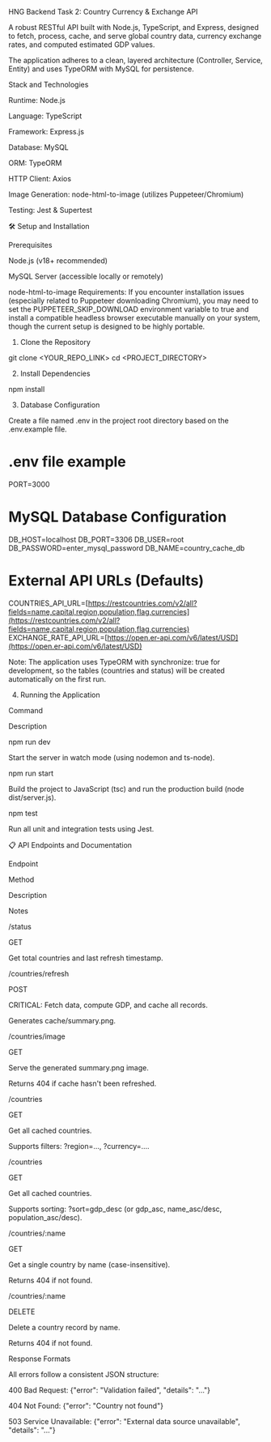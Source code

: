 HNG Backend Task 2: Country Currency & Exchange API

A robust RESTful API built with Node.js, TypeScript, and Express, designed to fetch, process, cache, and serve global country data, currency exchange rates, and computed estimated GDP values.

The application adheres to a clean, layered architecture (Controller, Service, Entity) and uses TypeORM with MySQL for persistence.

 Stack and Technologies

Runtime: Node.js

Language: TypeScript

Framework: Express.js

Database: MySQL

ORM: TypeORM

HTTP Client: Axios

Image Generation: node-html-to-image (utilizes Puppeteer/Chromium)

Testing: Jest & Supertest

🛠️ Setup and Installation

Prerequisites

Node.js (v18+ recommended)

MySQL Server (accessible locally or remotely)

node-html-to-image Requirements: If you encounter installation issues (especially related to Puppeteer downloading Chromium), you may need to set the PUPPETEER_SKIP_DOWNLOAD environment variable to true and install a compatible headless browser executable manually on your system, though the current setup is designed to be highly portable.

1. Clone the Repository

git clone <YOUR_REPO_LINK>
cd <PROJECT_DIRECTORY>


2. Install Dependencies

npm install


3. Database Configuration

Create a file named .env in the project root directory based on the .env.example file.

# .env file example
PORT=3000

# MySQL Database Configuration
DB_HOST=localhost
DB_PORT=3306
DB_USER=root
DB_PASSWORD=enter_mysql_password
DB_NAME=country_cache_db

# External API URLs (Defaults)
COUNTRIES_API_URL=[https://restcountries.com/v2/all?fields=name,capital,region,population,flag,currencies](https://restcountries.com/v2/all?fields=name,capital,region,population,flag,currencies)
EXCHANGE_RATE_API_URL=[https://open.er-api.com/v6/latest/USD](https://open.er-api.com/v6/latest/USD)


Note: The application uses TypeORM with synchronize: true for development, so the tables (countries and status) will be created automatically on the first run.

4. Running the Application

Command

Description

npm run dev

Start the server in watch mode (using nodemon and ts-node).

npm run start

Build the project to JavaScript (tsc) and run the production build (node dist/server.js).

npm test

Run all unit and integration tests using Jest.

📋 API Endpoints and Documentation

Endpoint

Method

Description

Notes

/status

GET

Get total countries and last refresh timestamp.



/countries/refresh

POST

CRITICAL: Fetch data, compute GDP, and cache all records.

Generates cache/summary.png.

/countries/image

GET

Serve the generated summary.png image.

Returns 404 if cache hasn't been refreshed.

/countries

GET

Get all cached countries.

Supports filters: ?region=..., ?currency=....

/countries

GET

Get all cached countries.

Supports sorting: ?sort=gdp_desc (or gdp_asc, name_asc/desc, population_asc/desc).

/countries/:name

GET

Get a single country by name (case-insensitive).

Returns 404 if not found.

/countries/:name

DELETE

Delete a country record by name.

Returns 404 if not found.

Response Formats

All errors follow a consistent JSON structure:

400 Bad Request: {"error": "Validation failed", "details": "..."}

404 Not Found: {"error": "Country not found"}

503 Service Unavailable: {"error": "External data source unavailable", "details": "..."}